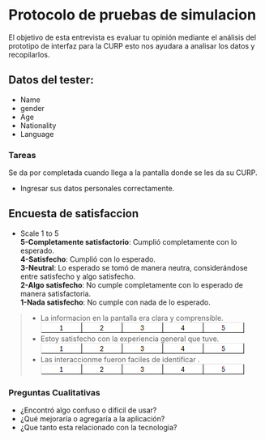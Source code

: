 # Protocolo de pruebas de simulacion

El objetivo de esta entrevista es evaluar tu opinión mediante el análisis del prototipo de interfaz para la CURP esto nos ayudara a analisar los datos y recopilarlos.

## Datos del tester:
- Name
- gender
- Age
- Nationality
- Language


### Tareas
Se da por completada cuando llega a la pantalla donde se les da su CURP.

  - Ingresar sus datos personales correctamente.

## Encuesta de satisfaccion 

- Scale 1 to 5  
**5-Completamente satisfactorio**: Cumplió completamente con lo esperado.  
**4-Satisfecho**: Cumplió con lo esperado.  
**3-Neutral**: Lo esperado se tomó de manera neutra, considerándose entre satisfecho y algo satisfecho.  
**2-Algo satisfecho**: No cumple completamente con lo esperado de manera satisfactoria.  
**1-Nada satisfecho**: No cumple con nada de lo esperado.  

>- La informacion en la pantalla era clara y comprensible.  
![Tabla de satisfaccion](https://github.com/Ozia112/Team-2-FSE-repo/blob/department.Design/assets/Stage3/chart1to5.png) 
>- Estoy satisfecho con la experiencia general que tuve.  
![Tabla de satisfaccion](https://github.com/Ozia112/Team-2-FSE-repo/blob/department.Design/assets/Stage3/chart1to5.png)
>- Las interaccionme fueron faciles de identificar .  
![Tabla de satisfaccion](https://github.com/Ozia112/Team-2-FSE-repo/blob/department.Design/assets/Stage3/chart1to5.png)

### **Preguntas Cualitativas**
- ¿Encontró algo confuso o difícil de usar?
- ¿Qué mejoraría o agregaría a la aplicación?
- ¿Que tanto esta relacionado con la tecnologia?
